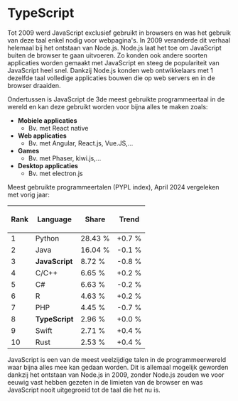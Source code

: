 # TypeScript

Tot 2009 werd JavaScript exclusief gebruikt in browsers en was het gebruik van deze taal enkel nodig voor webpagina's. In 2009 veranderde dit verhaal helemaal bij het ontstaan van Node.js. Node.js laat het toe om JavaScript buiten de browser te gaan uitvoeren. Zo konden ook andere soorten applicaties worden gemaakt met JavaScript en steeg de populariteit van JavaScript heel snel. Dankzij Node.js konden web ontwikkelaars met 1 dezelfde taal volledige applicaties bouwen die op web servers en in de browser draaiden.

Ondertussen is JavaScript de 3de meest gebruikte programmeertaal in de wereld en kan deze gebruikt worden voor bijna alles te maken zoals:

* **Mobiele applicaties**
  * Bv. met React native
* **Web applicaties**
  * Bv. met Angular, React.js, Vue.JS,...
* **Games**
  * Bv. met Phaser, kiwi.js,...
* **Desktop applicaties**
  * Bv. met electron.js

Meest gebruikte programmeertalen (PYPL index), April 2024 vergeleken met vorig jaar:

| <p>Rank<br></p> | Language       | Share   | Trend  |
| --------------- | -------------- | ------- | ------ |
| 1               | Python         | 28.43 % | +0.7 % |
| 2               | Java           | 16.04 % | -0.1 % |
| 3               | **JavaScript** | 8.72 %  | -0.8 % |
| 4               | C/C++          | 6.65 %  | +0.2 % |
| 5               | C#             | 6.63 %  | -0.2 % |
| 6               | R              | 4.63 %  | +0.2 % |
| 7               | PHP            | 4.45 %  | -0.7 % |
| 8               | **TypeScript** | 2.96 %  | +0.0 % |
| 9               | Swift          | 2.71 %  | +0.4 % |
| 10              | Rust           | 2.53 %  | +0.4 % |

JavaScript is een van de meest veelzijdige talen in de programmeerwereld waar bijna alles mee kan gedaan worden. Dit is allemaal mogelijk geworden dankzij het ontstaan van Node.js in 2009, zonder Node.js zouden we voor eeuwig vast hebben gezeten in de limieten van de browser en was JavaScript nooit uitgegroeid tot de taal die het nu is.
